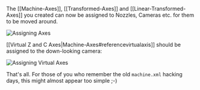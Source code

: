 The [[Machine-Axes]], [[Transformed-Axes]] and [[Linear-Transformed-Axes]] you created can now be assigned to Nozzles, Cameras etc. for them to be moved around. 

![Assigning Axes](https://user-images.githubusercontent.com/9963310/96019319-aac0d680-0e4c-11eb-9ad2-35a3705e9c1d.png)

[[Virtual Z and C Axes|Machine-Axes#referencevirtualaxis]] should be assigned to the down-looking camera: 

![Assigning Virtual Axes](https://user-images.githubusercontent.com/9963310/96020598-8f56cb00-0e4e-11eb-9b67-dabd73a5f2cf.png)

That's all. For those of you who remember the old `machine.xml` hacking days, this might almost appear too simple ;-) 